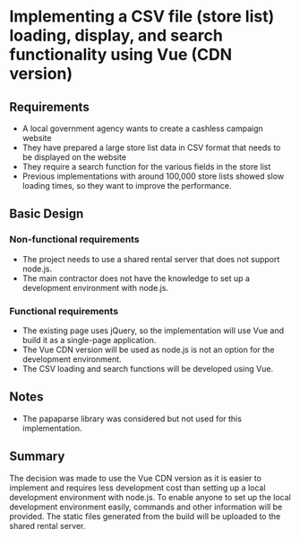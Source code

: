 # Implementing a CSV file (store list) loading, display, and search functionality using Vue (CDN version)

## Requirements
- A local government agency wants to create a cashless campaign website
- They have prepared a large store list data in CSV format that needs to be displayed on the website
- They require a search function for the various fields in the store list
- Previous implementations with around 100,000 store lists showed slow loading times, so they want to improve the performance.

## Basic Design

### Non-functional requirements
- The project needs to use a shared rental server that does not support node.js.
- The main contractor does not have the knowledge to set up a development environment with node.js.

### Functional requirements
- The existing page uses jQuery, so the implementation will use Vue and build it as a single-page application.
- The Vue CDN version will be used as node.js is not an option for the development environment.
- The CSV loading and search functions will be developed using Vue.

## Notes
- The papaparse library was considered but not used for this implementation.

## Summary
The decision was made to use the Vue CDN version as it is easier to implement and requires less development cost than setting up a local development environment with node.js. To enable anyone to set up the local development environment easily, commands and other information will be provided. The static files generated from the build will be uploaded to the shared rental server.

